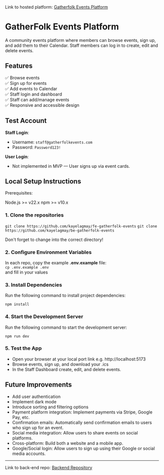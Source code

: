 Link to hosted platform: [Gatherfolk Events Platform](https://fe-gatherfolk-events.vercel.app/)

# GatherFolk Events Platform
A community events platform where members can browse events, sign up, and add them to their Calendar.
Staff members can log in to create, edit and delete events.

## Features

✅ Browse events  
✅ Sign up for events  
✅ Add events to Calendar  
✅ Staff login and dashboard  
✅ Staff can add/manage events  
✅ Responsive and accessible design

## Test Account

**Staff Login**:  
- Username: `staff@gatherfolkevents.com`  
- Password: `Password123!`  

**User Login**:  
- Not implemented in MVP — User signs up via event cards.  

## Local Setup Instructions
Prerequisites:

Node.js >= v22.x
npm >= v10.x

### 1️. Clone the repositories

`git clone https://github.com/kayelagmay/fe-gatherfolk-events`
`git clone https://github.com/kayelagmay/be-gatherfolk-events`

Don't forget to change into the correct directory!

### 2. Configure Environment Variables
In each repo, copy the example **.env.example** file: <br>
`cp .env.example .env` <br>
and fill in your values

### 3. Install Dependencies
Run the following command to install project dependencies:

`npm install`

### 4. Start the Development Server
Run the following command to start the development server:

`npm run dev`

### 5. Test the App
- Open your browser at your local port link e.g. http://localhost:5173
- Browse events, sign up, and download your .ics
- In the Staff Dashboard create, edit, and delete events.

## Future Improvements
- Add user authentication
- Implement dark mode
- Introduce sorting and filtering options
- Payment platform integration: Implement payments via Stripe, Google Pay, etc.
- Confirmation emails: Automatically send confirmation emails to users who sign up for an event.
- Social media integration: Allow users to share events on social platforms.
- Cross-platform: Build both a website and a mobile app.
- Google/Social login: Allow users to sign up using their Google or social media accounts.

---

Link to back-end repo: [Backend Repository](https://github.com/kayelagmay/be-gatherfolk-events)